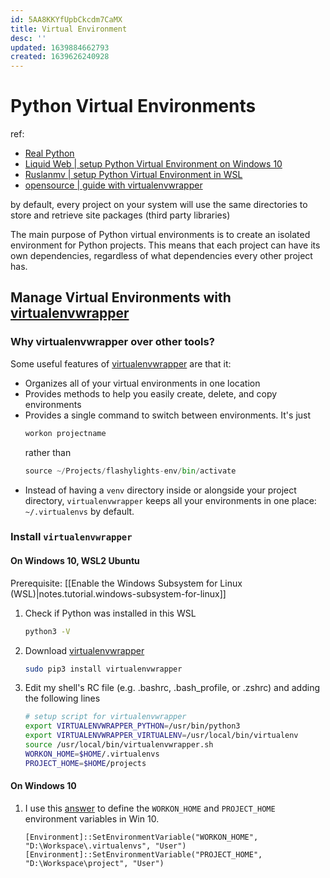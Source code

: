 ```yaml
---
id: 5AA8KKYfUpbCkcdm7CaMX
title: Virtual Environment
desc: ''
updated: 1639884662793
created: 1639626240928
---
```

# Python Virtual Environments
ref: 
- [Real Python](https://realpython.com/python-virtual-environments-a-primer/)
- [Liquid Web | setup Python Virtual Environment on Windows 10](https://www.liquidweb.com/kb/how-to-setup-a-python-virtual-environment-on-windows-10/)
- [Ruslanmv | setup Python Virtual Environment in WSL](https://ruslanmv.com/blog/Python3-in-Windows-with-Ubuntu)
- [opensource | guide with virtualenvwrapper](https://opensource.com/article/21/2/python-virtualenvwrapper)

by default, every project on your system will use the same directories to store and retrieve site packages (third party libraries)

The main purpose of Python virtual environments is to create an isolated environment for Python projects. This means that each project can have its own dependencies, regardless of what dependencies every other project has.

## Manage Virtual Environments with [virtualenvwrapper](https://virtualenvwrapper.readthedocs.org/en/latest/)

### Why virtualenvwrapper over other tools?
Some useful features of [virtualenvwrapper](https://virtualenvwrapper.readthedocs.org/en/latest/) are that it:
- Organizes all of your virtual environments in one location
- Provides methods to help you easily create, delete, and copy environments
- Provides a single command to switch between environments. It's just
  ```python
  workon projectname
  ```
  rather than
  ```python
  source ~/Projects/flashylights-env/bin/activate
  ```
- Instead of having a `venv` directory inside or alongside your project directory, `virtualenvwrapper` keeps all your environments in one place: `~/.virtualenvs` by default.

### Install `virtualenvwrapper`

#### On Windows 10, WSL2 Ubuntu

Prerequisite: [[Enable the Windows Subsystem for Linux (WSL)|notes.tutorial.windows-subsystem-for-linux]]

1. Check if Python was installed in this WSL  
    ```bash
    python3 -V
    ```
2. Download [virtualenvwrapper](https://virtualenvwrapper.readthedocs.org/en/latest/)
    ```bash
    sudo pip3 install virtualenvwrapper
    ```
3. Edit my shell's RC file (e.g. .bashrc, .bash_profile, or .zshrc) and adding the following lines
    ```bash
    # setup script for virtualenvwrapper
    export VIRTUALENVWRAPPER_PYTHON=/usr/bin/python3
    export VIRTUALENVWRAPPER_VIRTUALENV=/usr/local/bin/virtualenv
    source /usr/local/bin/virtualenvwrapper.sh
    WORKON_HOME=$HOME/.virtualenvs
    PROJECT_HOME=$HOME/projects
    ```

#### On Windows 10
1. I use this [answer](https://stackoverflow.com/questions/20979474/how-can-i-set-environment-variable-workon-home-for-virtualenvwrapper-win/56120236#56120236) to define the `WORKON_HOME` and `PROJECT_HOME` environment variables in Win 10.
    ```shell
    [Environment]::SetEnvironmentVariable("WORKON_HOME", "D:\Workspace\.virtualenvs", "User")
    [Environment]::SetEnvironmentVariable("PROJECT_HOME", "D:\Workspace\project", "User")
    ```